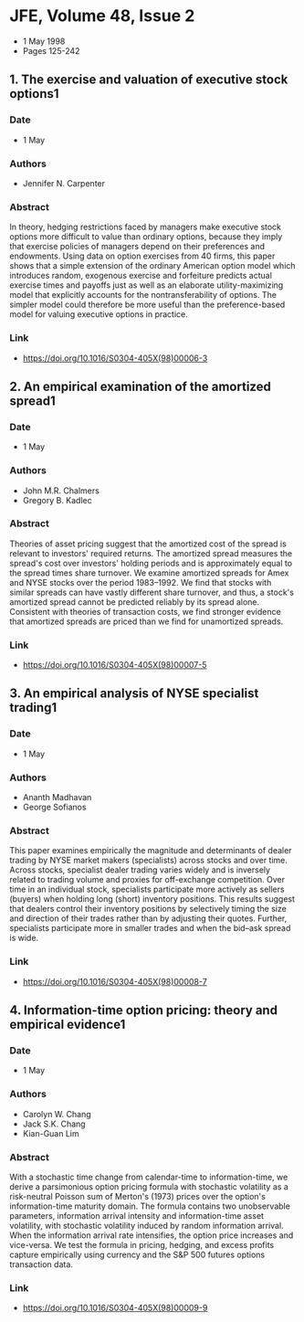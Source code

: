 # JFE, Volume 48, Issue 2
- 1 May 1998
- Pages 125-242

## 1. The exercise and valuation of executive stock options1
### Date
- 1 May
### Authors
- Jennifer N. Carpenter
### Abstract
In theory, hedging restrictions faced by managers make executive stock options more difficult to value than ordinary options, because they imply that exercise policies of managers depend on their preferences and endowments. Using data on option exercises from 40 firms, this paper shows that a simple extension of the ordinary American option model which introduces random, exogenous exercise and forfeiture predicts actual exercise times and payoffs just as well as an elaborate utility-maximizing model that explicitly accounts for the nontransferability of options. The simpler model could therefore be more useful than the preference-based model for valuing executive options in practice.
### Link
- https://doi.org/10.1016/S0304-405X(98)00006-3

## 2. An empirical examination of the amortized spread1
### Date
- 1 May
### Authors
- John M.R. Chalmers
- Gregory B. Kadlec
### Abstract
Theories of asset pricing suggest that the amortized cost of the spread is relevant to investors' required returns. The amortized spread measures the spread's cost over investors' holding periods and is approximately equal to the spread times share turnover. We examine amortized spreads for Amex and NYSE stocks over the period 1983–1992. We find that stocks with similar spreads can have vastly different share turnover, and thus, a stock's amortized spread cannot be predicted reliably by its spread alone. Consistent with theories of transaction costs, we find stronger evidence that amortized spreads are priced than we find for unamortized spreads.
### Link
- https://doi.org/10.1016/S0304-405X(98)00007-5

## 3. An empirical analysis of NYSE specialist trading1
### Date
- 1 May
### Authors
- Ananth Madhavan
- George Sofianos
### Abstract
This paper examines empirically the magnitude and determinants of dealer trading by NYSE market makers (specialists) across stocks and over time. Across stocks, specialist dealer trading varies widely and is inversely related to trading volume and proxies for off-exchange competition. Over time in an individual stock, specialists participate more actively as sellers (buyers) when holding long (short) inventory positions. This results suggest that dealers control their inventory positions by selectively timing the size and direction of their trades rather than by adjusting their quotes. Further, specialists participate more in smaller trades and when the bid–ask spread is wide.
### Link
- https://doi.org/10.1016/S0304-405X(98)00008-7

## 4. Information-time option pricing: theory and empirical evidence1
### Date
- 1 May
### Authors
- Carolyn W. Chang
- Jack S.K. Chang
- Kian-Guan Lim
### Abstract
With a stochastic time change from calendar-time to information-time, we derive a parsimonious option pricing formula with stochastic volatility as a risk-neutral Poisson sum of Merton's (1973) prices over the option's information-time maturity domain. The formula contains two unobservable parameters, information arrival intensity and information-time asset volatility, with stochastic volatility induced by random information arrival. When the information arrival rate intensifies, the option price increases and vice-versa. We test the formula in pricing, hedging, and excess profits capture empirically using currency and the S&P 500 futures options transaction data.
### Link
- https://doi.org/10.1016/S0304-405X(98)00009-9

